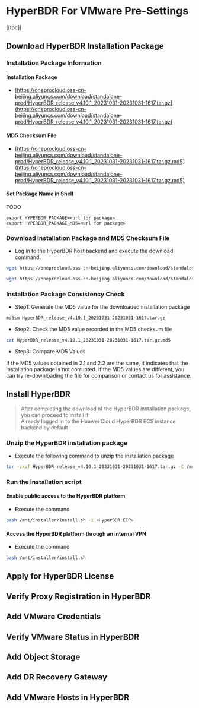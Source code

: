 # HyperBDR For VMware Pre-Settings

[[toc]]

## Download HyperBDR Installation Package

### Installation Package Information

#### Installation Package

- [https://oneprocloud.oss-cn-beijing.aliyuncs.com/download/standalone-prod/HyperBDR_release_v4.10.1_20231031-20231031-1617.tar.gz](https://oneprocloud.oss-cn-beijing.aliyuncs.com/download/standalone-prod/HyperBDR_release_v4.10.1_20231031-20231031-1617.tar.gz)  

#### MD5 Checksum File

- [https://oneprocloud.oss-cn-beijing.aliyuncs.com/download/standalone-prod/HyperBDR_release_v4.10.1_20231031-20231031-1617.tar.gz.md5](https://oneprocloud.oss-cn-beijing.aliyuncs.com/download/standalone-prod/HyperBDR_release_v4.10.1_20231031-20231031-1617.tar.gz.md5)  

#### Set Package Name in Shell

TODO

```
export HYPERBDR_PACKAGE=<url for package>
export HYPERBDR_PACKAGE_MD5=<url for package>
```

### Download Installation Package and MD5 Checksum File

- Log in to the HyperBDR host backend and execute the download command.  

```sh
wget https://oneprocloud.oss-cn-beijing.aliyuncs.com/download/standalone-prod/HyperBDR_release_v4.10.1_20231031-20231031-1617.tar.gz  

wget https://oneprocloud.oss-cn-beijing.aliyuncs.com/download/standalone-prod/HyperBDR_release_v4.10.1_20231031-20231031-1617.tar.gz.md5  
```

### Installation Package Consistency Check

- Step1: Generate the MD5 value for the downloaded installation package  

```sh
md5sm HyperBDR_release_v4.10.1_20231031-20231031-1617.tar.gz
```
- Step2: Check the MD5 value recorded in the MD5 checksum file

```sh
cat HyperBDR_release_v4.10.1_20231031-20231031-1617.tar.gz.md5
```

- Step3: Compare MD5 Values 
 
If the MD5 values obtained in 2.1 and 2.2 are the same, it indicates that the installation package is not corrupted. If the MD5 values are different, you can try re-downloading the file for comparison or contact us for assistance.

## Install HyperBDR

> After completing the download of the HyperBDR installation package, you can proceed to install it  
> Already logged in to the Huawei Cloud HyperBDR ECS instance backend by default  

### Unzip the HyperBDR installation package

- Execute the following command to unzip the installation package  

```sh
tar -zxvf HyperBDR_release_v4.10.1_20231031-20231031-1617.tar.gz -C /mnt/  
```
### Run the installation script

#### Enable public access to the HyperBDR platform

- Execute the command  

```sh
bash /mnt/installer/install.sh -i <HyperBDR EIP>
```

#### Access the HyperBDR platform through an internal VPN

- Execute the command  

```sh
bash /mnt/installer/install.sh
```

## Apply for HyperBDR License

## Verify Proxy Registration in HyperBDR

## Add VMware Credentials

## Verify VMware Status in HyperBDR

## Add Object Storage

## Add DR Recovery Gateway

## Add VMware Hosts in HyperBDR
